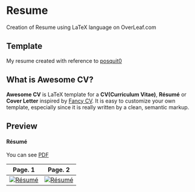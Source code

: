 # Resume
 Creation of Resume using LaTeX language on OverLeaf.com

## Template
My resume created with reference to [posquit0](https://github.com/posquit0/Awesome-CV)

## What is Awesome CV?

**Awesome CV** is LaTeX template for a **CV(Curriculum Vitae)**, **Résumé** or **Cover Letter** inspired by [Fancy CV](https://www.sharelatex.com/templates/cv-or-resume/fancy-cv). It is easy to customize your own template, especially since it is really written by a clean, semantic markup.

## Preview

#### Résumé

You can see [PDF](https://raw.githubusercontent.com/posquit0/Awesome-CV/master/examples/resume.pdf)

| Page. 1 | Page. 2 |
|:---:|:---:|
| [![Résumé](https://raw.githubusercontent.com/Darien2805/Resume/master/resume-0.png)](https://raw.githubusercontent.com/Darien2805/Resume/master/Resume.pdf)  | [![Résumé](https://raw.githubusercontent.com/Darien2805/Resume/master/resume-1.png)](https://raw.githubusercontent.com/Darien2805/Resume/master/Resume.pdf) | [![Résumé](https://raw.githubusercontent.com/Darien2805/Resume/master/resume-2.png)](https://raw.githubusercontent.com/Darien2805/Resume/master/Resume.pdf) | 


